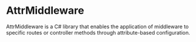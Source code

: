 # AttrMiddleware

AttrMiddleware is a C# library that enables the application of middleware to specific routes or controller methods through attribute-based configuration.
